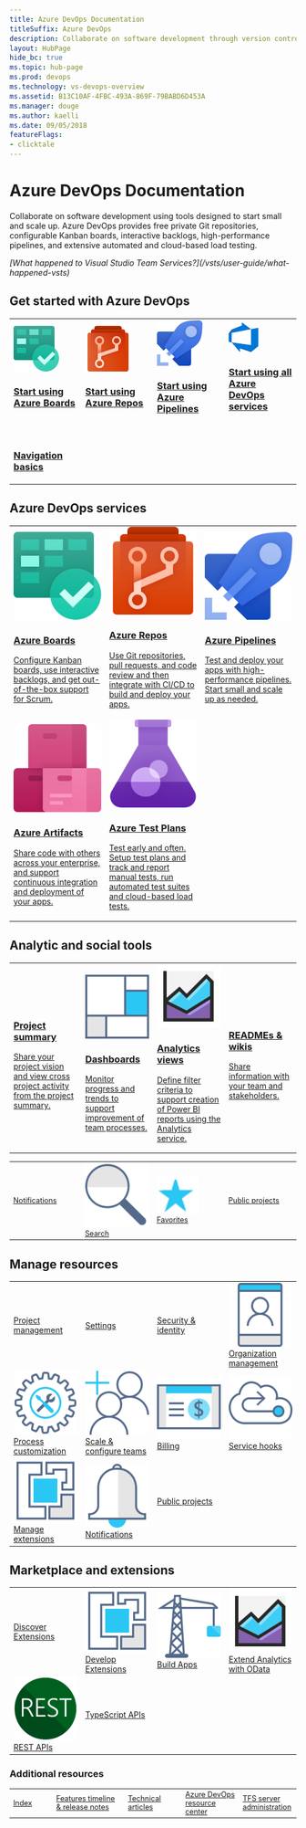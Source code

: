 ```yaml
---
title: Azure DevOps Documentation 
titleSuffix: Azure DevOps 
description: Collaborate on software development through version control, work tracking, and continuous integration and delivery with Azure DevOps services 
layout: HubPage 
hide_bc: true
ms.topic: hub-page
ms.prod: devops 
ms.technology: vs-devops-overview 
ms.assetid: B13C10AF-4FBC-493A-869F-79BABD6D453A 
ms.manager: douge 
ms.author: kaelli 
ms.date: 09/05/2018
featureFlags:
- clicktale 
---
```





<div id="main" class="v2">
<div class="container">
<h1>Azure DevOps Documentation</h1>
    <p>Collaborate on software development using tools designed to start small and scale up. Azure DevOps provides free private Git repositories, configurable Kanban boards, interactive backlogs, high-performance pipelines, and extensive automated and cloud-based load testing.</p>
    <p><i>[What happened to Visual Studio Team Services?](/vsts/user-guide/what-happened-vsts)</i></p>
<a href="#start"> </a>
<h2>Get started with Azure DevOps</h2>
<table border="0" class="fullspan cardsY">
<tbody style="padding-left:0;">
<tr>
<td width="25%">
                                    <div class="cardSize">
                                        <div class="cardPadding">
                                            <div class="card">
                                                <div class="cardImageOuter">
                                                    <div class="cardImage">
                                                        <img src="_img/index/DevOpsIconBoards40.svg" alt="" />
                                                    </div>
                                                </div>
                                                <div class="cardText">
                                                    <h3><a href="/vsts/boards/get-started">Start using Azure Boards</a></h3>
                                                </div>
                                            </div>
                                        </div>
                                    </div>
</td>
<td width="25%">
                                    <div class="cardSize">
                                        <div class="cardPadding">
                                            <div class="card">
                                                <div class="cardImageOuter">
                                                    <div class="cardImage">
                                                        <img src="_img/index/DevOpsIconRepos40.svg" alt="" />
                                                    </div>
                                                </div>
                                                <div class="cardText">
                                                    <h3><a href="/vsts/repos/get-started">Start using Azure Repos</a></h3>
                                                </div>
                                            </div>
                                        </div>
                                    </div>
</td>
<td width="25%">
                                   <div class="cardSize">
                                        <div class="cardPadding">
                                            <div class="card">
                                                <div class="cardImageOuter">
                                                    <div class="cardImage">
                                                        <img src="_img/index/DevOpsIconPipelines40.svg" alt="" />
                                                    </div>
                                                </div>
                                                <div class="cardText">
                                                    <h3><a href="/vsts/pipelines/get-started">Start using Azure Pipelines</a></h3>
                                                </div>
                                            </div>
                                        </div>
                                    </div>
</td>
<td width="25%">
                                   <div class="cardSize">
                                        <div class="cardPadding">
                                            <div class="card">
                                                <div class="cardImageOuter">
                                                    <div class="cardImage">
                                                        <img src="_img/index/DevOpsSuite.png" alt="" />
                                                    </div>
                                                </div>
                                                <div class="cardText">
                                                    <h3><a href="/vsts/user-guide/index">Start using all Azure DevOps services</a></h3>
                                                </div>
                                            </div>
                                        </div>
                                    </div>
</td>
</tr>
<tr>
<td width="25%">
                                   <div class="cardSize">
                                        <div class="cardPadding">
                                            <div class="card">
                                                <div class="cardImageOuter">
                                                    <div class="cardImage">
                                                        <img src="https://docs.microsoft.com/media/common/i_portal.svg" alt="" />
                                                    </div>
                                                </div>
                                                <div class="cardText">
                                                    <h3><a href="/vsts/project/navigation/index">Navigation basics</a></h3>
                                                </div>
                                            </div>
                                        </div>
                                    </div>
</td>
<td width="25%">
&nbsp;&nbsp;&nbsp;
</td>
<td width="25%">
&nbsp;&nbsp;&nbsp;
</td>
<td width="25%">
&nbsp;&nbsp;&nbsp;
</td>
</tr>
</tbody>
</table>
<a id="devops-services" />
<h2>Azure DevOps services</h2>
<table border="0" class="cardsA">
<tr>
<td width="33%">
                                <a href="/vsts/index-boards">
                                    <div class="cardSize">
                                        <div class="cardPadding">
                                            <div class="card">
                                                <div class="cardImageOuter">
                                                    <div class="cardImage">
                                                        <img src="_img/index/DevOpsIconBoards96.svg" alt="" />
                                                    </div>
                                                </div>
                                                <div class="cardText">
                                                    <h3>Azure Boards</h3>
                                                    <p>Configure Kanban boards, use interactive backlogs, and get out-of-the-box support for Scrum.</p>
                                                </div>
                                            </div>
                                        </div>
                                    </div>
                                </a>
</td>
<td width="33%">
                                <a href="/vsts/index-repos">
                                    <div class="cardSize">
                                        <div class="cardPadding">
                                            <div class="card">
                                                <div class="cardImageOuter">
                                                    <div class="cardImage">
                                                        <img src="_img/index/DevOpsIconRepos96.svg" alt="" />
                                                    </div>
                                                </div>
                                                <div class="cardText">
                                                    <h3>Azure Repos</h3>
                                                    <p>Use Git repositories, pull requests, and code review and then integrate with CI/CD to build and deploy your apps.</p>
                                                </div>
                                            </div>
                                        </div>
                                    </div>
                                </a>
</td>
<td width="33%">
                                <a href="/vsts/index-pipelines">
                                    <div class="cardSize">
                                        <div class="cardPadding">
                                            <div class="card">
                                                <div class="cardImageOuter">
                                                    <div class="cardImage">
                                                        <img src="_img/index/DevOpsIconPipelines96.svg" alt="" />
                                                    </div>
                                                </div>
                                                <div class="cardText">
                                                    <h3>Azure Pipelines</h3>
                                                    <p>Test and deploy your apps  with high-performance pipelines. Start small and scale up as needed.</p>
                                                </div>
                                            </div>
                                        </div>
                                    </div>
                                </a>
</td>
</tr>
<tr>
<td width="33%">
                                <a href="/vsts/index-artifacts">
                                    <div class="cardSize">
                                        <div class="cardPadding">
                                            <div class="card">
                                                <div class="cardImageOuter">
                                                    <div class="cardImage">
                                                        <img src="_img/index/DevOpsIconArtifacts96.svg" alt="" />
                                                    </div>
                                                </div>
                                                <div class="cardText">
                                                    <h3>Azure Artifacts</h3>
                                                    <p>Share code with others across your enterprise, and support continuous integration and deployment of your apps.</p>
                                                </div>
                                            </div>
                                        </div>
                                    </div>
                                </a>
</td>
<td width="33%">
                                <a href="/vsts/index-test">
                                    <div class="cardSize">
                                        <div class="cardPadding">
                                            <div class="card">
                                                <div class="cardImageOuter">
                                                    <div class="cardImage">
                                                        <img src="_img//index/DevOpsIconTestPlans96.svg" alt="" />
                                                    </div>
                                                </div>
                                                <div class="cardText">
                                                    <h3>Azure Test Plans</h3>
                                                    <p>Test early and often. Setup test plans and track and report manual tests, run automated test suites and cloud-based load tests.</p>
                                                </div>
                                            </div>
                                        </div>
                                    </div>
                                </a>
</td>
<td width="33%">
&nbsp;&nbsp;&nbsp;
</td>
</tr>
</table>
<a id="devops-services-supplemental" />
<h2>Analytic and social tools </h2>
<table border="0" class="cardsA">
<tr>
<td width="25%">
                                <a href="/vsts/project/wiki/project-vision-status">
                                    <div class="cardSize">
                                        <div class="cardPadding">
                                            <div class="card">
                                                <div class="cardImageOuter">
                                                    <div class="cardImage">
                                                        <img src="https://docs.microsoft.com/media/common/i_overview.svg" alt="" />
                                                    </div>
                                                </div>
                                                <div class="cardText">
                                                    <h3>Project summary</h3>
                                                    <p>Share your project vision and view cross project activity from the project summary.</p>
                                                </div>
                                            </div>
                                        </div>
                                    </div>
                                </a>
</td>
<td width="25%">
                                <a href="/vsts/report/dashboards/index">
                                    <div class="cardSize">
                                        <div class="cardPadding">
                                            <div class="card">
                                                <div class="cardImageOuter">
                                                    <div class="cardImage">
                                                        <img src="_img/index/i_dashboard.svg" alt="" />
                                                    </div>
                                                </div>
                                                <div class="cardText">
                                                    <h3>Dashboards</h3>
                                                    <p>Monitor progress and trends to support improvement of team processes.</p>
                                                </div>
                                            </div>
                                        </div>
                                    </div>
                                </a>
</td>
<td width="25%">
                                <a href="/vsts/report/analytics/what-are-analytics-views">
                                    <div class="cardSize">
                                        <div class="cardPadding">
                                            <div class="card">
                                                <div class="cardImageOuter">
                                                    <div class="cardImage">
                                                        <img src="_img/index/i_analytics.svg" alt="" />
                                                    </div>
                                                </div>
                                                <div class="cardText">
                                                    <h3>Analytics views</h3>
                                                    <p>Define filter criteria to support creation of Power BI reports using the Analytics service.</p>
                                                </div>
                                            </div>
                                        </div>
                                    </div>
                                </a>
</td>
<td width="25%">
                                <a href="/vsts/project/wiki/index">
                                    <div class="cardSize">
                                        <div class="cardPadding">
                                            <div class="card">
                                                <div class="cardImageOuter">
                                                    <div class="cardImage">
                                                        <img src="https://docs.microsoft.com/media/common/i_reference.svg" alt="" />
                                                    </div>
                                                </div>
                                                <div class="cardText">
                                                    <h3>READMEs &amp; wikis</h3>
                                                    <p>Share information with your team and stakeholders.</p>
                                                </div>
                                            </div>
                                        </div>
                                    </div>
                                </a>
</td>
</tr>
</table>
<table border="0">
<tbody style="padding-left:0;font-size:.8rem;">
<tr>
<td width="25%">
<a class="barLink" href="/vsts/notifications/index"><img src="https://docs.microsoft.com/media/common/i_alert.svg" alt="" />Notifications</a>
</td>
<td width="25%">
<a class="barLink"  href="/vsts/project/search/index"><img src="_img/index/i_search.svg" alt="" />Search</a>
</td>
<td width="25%">
<a class="barLink" href="/vsts/project/navigation/set-favorites"><img src="_img/index/favorite.png" alt="" />Favorites</a>
</td>
<td width="25%">
<a class="barLink" href="/vsts/organizations/public/index"><img src="https://docs.microsoft.com/media/common/i_web-color.svg" alt="" />Public projects</a>
</td>
</tr>
</tbody>
</table>
<a id="devops-services-settings" />
<h2>Manage resources</h2>
<table border="0">
<tr><td width="25%">
<a class="barLink" href="/vsts/organizations/settings/index"><img src="https://docs.microsoft.com/media/common/i_management.svg" alt="" />Project management</a>
</td>
<td width="25%">
<a class="barLink" href="/vsts/organizations/settings/index"><img src="https://docs.microsoft.com/media/common/i_tools.svg" alt="" />Settings</a>
</td>
<td width="25%">
<a class="barLink" href="/vsts/organizations/security/index"><img src="https://docs.microsoft.com/media/common/i_security-management.svg" alt="" />Security &amp; identity</a>
</td>
<td width="25%">
<a class="barLink" href="/vsts/organizations/accounts/index"><img src="_img/index/i_account-management.svg" alt="" />Organization management</a>
</td>
</tr>
<tr><td width="25%">
<a class="barLink" href="/vsts/organizations/settings/work/inheritance-process-model"><img src="_img/index/i_config-tools.svg" alt="" />Process customization</a>
</td>
<td width="25%">
<a class="barLink" href="/vsts/organizations/settings/scale/index"><img src="_img/index/i_configure-teams.svg" alt="" />Scale &amp; configure teams</a>
</td>
<td width="25%">
<a class="barLink" href="/vsts/organizations/billing/index"><img src="_img/index/i_billing.svg" alt="" />Billing</a>
</td>
<td width="25%">
<a class="barLink" href="/vsts/service-hooks/index"><img src="_img/index/i_service-hooks.svg" alt="" />Service hooks</a>
</td>
</tr>
<tr><td width="25%">
<a class="barLink" href="/vsts/marketplace/index"><img src="_img/index/i_extensions.svg" alt="" />Manage extensions</a>
</td>
<td width="25%">
<a class="barLink" href="/vsts/notifications/index"><img src="_img/index/i_alert.svg" alt="" />Notifications</a>
</td>
<td width="25%">
<a class="barLink" href="/vsts/organizations/public/index"><img src="https://docs.microsoft.com/media/common/i_web-color.svg" alt="" />Public projects</a>
</td>
<td width="25%">
&nbsp;&nbsp;&nbsp;
</tr>
</tr>
</table>
<a id="devops-services-extensions" />
<h2>Marketplace and extensions</h2>
<table border="0">
<tr>
<td width="25%">
<a class="barLink" href="/vsts/marketplace/overview"><img src="https://docs.microsoft.com/media/common/i_extend.svg" alt="" />Discover Extensions</a>
</td>
<td width="25%">
<a class="barLink" href="/vsts/extend/index"><img src="_img/index/i_extensions.svg" alt="" />Develop Extensions</a>
</td>
<td width="25%">
<a class="barLink" href="/vsts/integrate/index"><img src="_img/index/i_build.svg" alt="" />Build Apps</a>
</td>
<td width="25%">
<a class="barLink" href="/vsts/report/extend-analytics/index"><img src="_img/index/i_analytics.svg" alt="" />Extend Analytics with OData</a>
</td>
</tr>
<tr>
<td width="25%">
<a class="barLink" href="/rest/api/vsts/index"><img src="_img/index/logo_REST.svg" alt="" />REST APIs</a>
</td>
<td width="25%">
<a class="barLink" href="/vsts/extend/reference/client/core-sdk/index"><img src="https://docs.microsoft.com/media/logos/logo_TS.svg" alt="" />TypeScript APIs</a>
</td>
<td width="25%">
&nbsp;&nbsp;&nbsp;
</td>
<td width="25%">
&nbsp;&nbsp;&nbsp;
</td>
</tr>
</table>
<a id="additional-resources" />
<h3 style="padding-left:0;">Additional resources</h3>
<table border="0">
<tbody style="padding-left:0;font-size:.8rem;">
<tr>
<td width="15%">
<a class="barLink" href="/vsts/index-all"><img src="https://docs.microsoft.com//media/common/i_library.svg" alt="" />Index</a>
</td>
<td width="25%">
<a class="barLink" href="/vsts/release-notes/index"><img src="https://docs.microsoft.com/media/common/i_whats-new.svg" alt="" />Features timeline & release notes</a>
</td>
<td width="20%">
<a class="barLink" href="/vsts/articles/index"><img src="https://docs.microsoft.com/media/common/i_article.svg" alt="" />Technical articles</a>
</td>
<td width="20%">
<a class="barLink"  href="https://docs.microsoft.com/en-us/azure/devops/"><img src="https://docs.microsoft.com/media/common/i_dev-ops.svg" alt="" />Azure DevOps resource center</a>
</td>
<td width="20%">
<a class="barLink" href="/vsts/index-tfs"><img src="https://docs.microsoft.com/media/common/i_server.svg" alt="" />TFS server administration</a>
</td>
</tr>
</tbody>
</table>
</div>
</div>

